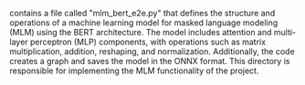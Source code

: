 contains a file called "mlm_bert_e2e.py" that defines the structure and operations of a machine learning model for masked language modeling (MLM) using the BERT architecture. The model includes attention and multi-layer perceptron (MLP) components, with operations such as matrix multiplication, addition, reshaping, and normalization. Additionally, the code creates a graph and saves the model in the ONNX format. This directory is responsible for implementing the MLM functionality of the project.